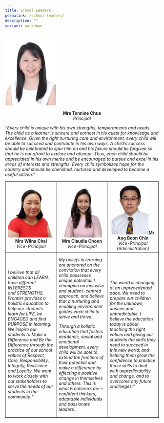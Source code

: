 ```yaml
---
title: School Leaders
permalink: /school-leaders/
description: ""
variant: markdown
---
```

<img style="width: 33%;" src="/images/sl1.jpg">
<p style="text-align: center;"><strong>Mrs Tonnine Chua</strong><em><strong><br></strong></em><em>Principal</em></p>
<p><em>“Every child is unique with his own strengths, temperaments and needs.&nbsp; The child as a learner is sincere and earnest in his quest for knowledge and excellence. Given the right nurturing care and environment, every child will be able to succeed and contribute in his own ways. A child’s success should be celebrated to spur him on and his failure should be forgiven so that he is not afraid to explore and attempt. Thus, each child should be appreciated in his own merits and&nbsp;be encouraged to pursue and excel in his areas of interests and strengths. Every child symbolizes hope for the country and should be cherished, nurtured and developed to become a useful citizen.”</em></p>
<table style="border-collapse: collapse; width: 100%;" border="1">
<tbody>
<tr>
<td style="width: 33.3333%; text-align: center;"><img style="width: 100%;" src="/images/sl2.jpg"><strong>Mrs Wilna Chai</strong><em><strong><br></strong>Vice-Principal</em></td>
<td style="width: 33.3333%; text-align: center;"><img style="width: 85%;" src="/images/Mrs_Wong_Shi_Lei.jpeg"><strong>Mrs Claudia Choon</strong><em><strong><br></strong></em><em>Vice-Principal</em></td>
<td style="width: 33.3333%; text-align: center;"><img style="width: 80%;" src="/images/sl4.jpeg"><strong>Mr Ang Boon Chin</strong><em><strong><br></strong></em><em>Vice-Principal (Administration)</em></td>
</tr>
<tr>
<td style="width: 33.3333%;">
<p><em>I believe that all children can LEARN, have different INTERESTS and&nbsp;</em><em>STRENGTHS. Frontier&nbsp;</em><em>provides a holistic education to help our students learn for LIFE, be ENGAGED and find PURPOSE in&nbsp;</em><em>learning. We&nbsp;</em><em>inspire our students to Make a Difference and Be the Difference through the practice of our school values of Respect, Care, Responsibility, Integrity, Resilience and&nbsp;</em><em>Loyalty. We&nbsp;</em><em>want to work closely with our stakeholders to serve the needs of our students in the community."</em></p>
</td>
<td style="width: 33.3333%;">
<p><em>My beliefs in learning are anchored on the conviction that every child possesses unique potential. I champion an inclusive and student-centred approach, and believe that a nurturing and enabling environment guides each child to strive and thrive.

Through a holistic education that fosters academic, social and emotional development, every child will be able to extend the frontiers of their potential and make a difference by effecting a positive change in themselves and others. This is what Frontierers are – confident thinkers, adaptable individuals and passionate leaders.</em></p>
</td>
<td style="width: 33.3333%;">
<p><em>The world is changing at an unprecedented pace. We need to prepare our children for the unknown, unseen and unpredictable. I believe the education today is about teaching the right values and giving our students the skills they need to succeed in this new world; and helping them grow the confidence to practice those skills to deal with unpredictability and change, and to overcome any future challenges.”</em></p>
</td>
</tr>
</tbody>
</table>